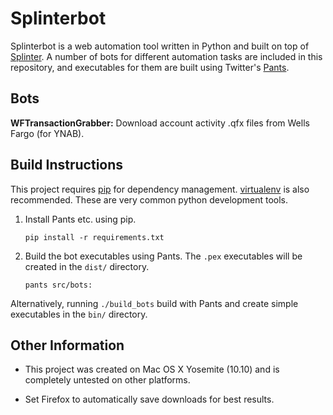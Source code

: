 Splinterbot
===========

Splinterbot is a web automation tool written in Python and built on top of [Splinter](http://splinter.cobrateam.info/). A number of bots for different automation tasks are included in this repository, and executables for them are built using Twitter's [Pants](https://pantsbuild.github.io/).

Bots
----

__WFTransactionGrabber:__ Download account activity .qfx files from Wells Fargo (for YNAB).


Build Instructions
------------------

This project requires [pip](https://pypi.python.org/pypi/pip) for dependency management. [virtualenv](http://virtualenv.readthedocs.org/en/latest/) is also recommended. These are very common python development tools.

1.  Install Pants etc. using pip.

    ```{bash}
    pip install -r requirements.txt
    ```

1.  Build the bot executables using Pants. The `.pex` executables will be created in the `dist/` directory.

    ```{bash}
    pants src/bots:
    ```

Alternatively, running `./build_bots` build with Pants and create simple executables in the `bin/` directory.


Other Information
-----------------
* This project was created on Mac OS X Yosemite (10.10) and is completely untested on other platforms.

* Set Firefox to automatically save downloads for best results.
